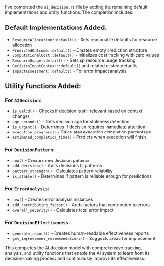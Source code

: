 I've completed the `ai_decision.rs` file by adding the remaining default implementations and utility functions. The completion includes:

## Default Implementations Added:
- `ResourceAllocation::default()` - Sets reasonable defaults for resource allocation
- `PredictedOutcome::default()` - Creates empty prediction structure
- `ComputationalCost::default()` - Initializes cost tracking with zero values
- `ResourceUsage::default()` - Sets up resource usage tracking
- `DecisionInputContext::default()` and related nested defaults
- `ImpactAssessment::default()` - For error impact analysis

## Utility Functions Added:

### For `AIDecision`:
- `is_valid()` - Checks if decision is still relevant based on context changes
- `age_seconds()` - Gets decision age for staleness detection
- `is_urgent()` - Determines if decision requires immediate attention
- `execution_progress()` - Calculates execution completion percentage
- `estimated_completion_time()` - Predicts when execution will finish

### For `DecisionPattern`:
- `new()` - Creates new decision patterns
- `add_decision()` - Adds decisions to patterns
- `pattern_strength()` - Calculates pattern reliability
- `is_stable()` - Determines if pattern is reliable enough for predictions

### For `ErrorAnalysis`:
- `new()` - Creates error analysis instances
- `add_contributing_factor()` - Adds factors that contributed to errors
- `overall_severity()` - Calculates total error impact

### For `DecisionEffectiveness`:
- `generate_report()` - Creates human-readable effectiveness reports
- `get_improvement_recommendations()` - Suggests areas for improvement

This completes the AI decision model with comprehensive tracking, analysis, and utility functions that enable the AI system to learn from its decision-making process and continuously improve its effectiveness.